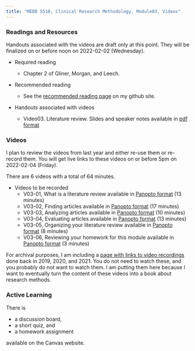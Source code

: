 ```yaml
---
title: "MEDB 5510, Clinical Research Methodology, Module03, Videos"
---
```


### Readings and Resources

Handouts associated with the videos are draft only at this point. They will be finalized on or before noon on 2022-02-02 (Wednesday).

+ Required reading
  + Chapter 2 of Gliner, Morgan, and Leech.

+ Recommended reading
  + See the [recommended reading page][git2] on my github site.

+ Handouts associated with videos
  + Video03. Literature review. Slides and speaker notes available in [pdf format][git1]

### Videos

I plan to review the videos from last year and either re-use them or re-record them. You will get live links to these videos on or before 5pm on 2022-02-04 (Friday).

There are 6 videos with a total of 64 minutes.

+ Videos to be recorded
  + V03-01, What is a literature review available in [Panopto format][v0301] (13 minutes)
  + V03-02, Finding articles available in [Panopto format][v0302] (17 minutes)
  + V03-03, Analyzing articles available in [Panopto format][v0303] (10 minutes)
  + V03-04, Evaluating articles available in [Panopto format][v0304] (13 minutes)
  + V03-05, Organizing your literature review available in [Panopto format][v0305] (8 minutes)
  + V03-06, Reviewing your homework for this module available in [Panopto format][v0306] (3 minutes)

For archival purposes, I am including a [page with links to video recordings][git0] done back in 2019, 2020, and 2021. You do not need to watch these, and you probably do not want to watch them. I am putting them here because I want to eventually turn the content of these videos into a book about research methods.

### Active Learning

There is

+ a discussion board,
+ a short quiz, and
+ a homework assignment

available on the Canvas website.

[git0]: https://github.com/pmean/classes/blob/master/clinical-research-methodology/modules/5510-99-videos.md
[git1]: https://github.com/pmean/classes/blob/master/clinical-research-methodology/results/video04-slides-and-speaker-notes.pdf
[git2]: https://github.com/pmean/classes/blob/master/clinical-research-methodology/modules/5510-99-readings.md

[v0301]: https://umsystem.hosted.panopto.com/Panopto/Pages/Viewer.aspx?id=00640706-92dd-4796-87a4-ae320130f3fa
[v0302]: https://umsystem.hosted.panopto.com/Panopto/Pages/Viewer.aspx?id=12ab72ab-9459-4a98-b45c-ae320134b83f
[v0303]: https://umsystem.hosted.panopto.com/Panopto/Pages/Viewer.aspx?id=4ccf5d1e-50ff-4e5a-b578-ae320139bdf7
[v0304]: https://umsystem.hosted.panopto.com/Panopto/Pages/Viewer.aspx?id=4cb43695-b0f1-4546-8c28-ae32013cbbcf
[v0305]: https://umsystem.hosted.panopto.com/Panopto/Pages/Viewer.aspx?id=c329f1f6-80f9-4c1d-9337-ae320140e5b5
[v0306]: https://umsystem.hosted.panopto.com/Panopto/Pages/Viewer.aspx?id=85dd2be6-a389-4791-9d9d-ae320143fc23
